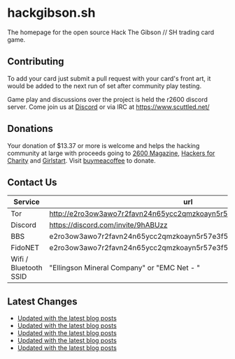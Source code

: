 # hackgibson.sh
The homepage for the open source Hack The Gibson // SH trading card game.


## Contributing

To add your card just submit a pull request with your card's front art, it would be added to the next run of set after community play testing.

Game play and discussions over the project is held the r2600 discord server. Come join us at [Discord](https://discord.com/invite/9hABUzz) or via IRC at https://www.scuttled.net/


## Donations

Your donation of $13.37 or more is welcome and helps the hacking community at large with proceeds going to [2600 Magazine](https://2600.com/), [Hackers for Charity](https://hackersforcharity.org) and [Girlstart](https://girlstart.org).  Visit [buymeacoffee](https://www.buymeacoffee.com/hackgibson.sh) to donate.


## Contact Us

Service | url
-|-
Tor | http://e2ro3ow3awo7r2favn24n65ycc2qmzkoayn5r57e3f56nvjwdcgg32ad.onion
Discord | https://discord.com/invite/9hABUzz
BBS | e2ro3ow3awo7r2favn24n65ycc2qmzkoayn5r57e3f56nvjwdcgg32ad.onion:23
FidoNET | e2ro3ow3awo7r2favn24n65ycc2qmzkoayn5r57e3f56nvjwdcgg32ad.onion:24554
Wifi / Bluetooth SSID | "Ellingson Mineral Company" or "EMC Net - <fidonet address>"

## Latest Changes
<!-- BLOG-POST-LIST:START -->
- [Updated with the latest blog posts](https://github.com/DFW2600/hackgibson.sh/commit/bd0ba202ab69be6c627c2c56f0ceadee2b03d0b5)
- [Updated with the latest blog posts](https://github.com/DFW2600/hackgibson.sh/commit/8a77471c97fea8426ccfade49d3127e4677faf11)
- [Updated with the latest blog posts](https://github.com/DFW2600/hackgibson.sh/commit/30c56cb564db6e08df35e9b80fdcd2db3f293e9b)
- [Updated with the latest blog posts](https://github.com/DFW2600/hackgibson.sh/commit/a584247e484ea2c85fc4f5c4292050fcbfc7c0eb)
- [Updated with the latest blog posts](https://github.com/DFW2600/hackgibson.sh/commit/90695cb289ea3014af168ae0b4a0ec94cbdcd86e)
<!-- BLOG-POST-LIST:END -->
